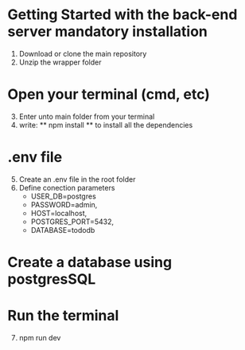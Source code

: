 # Getting Started with the back-end server mandatory installation
1. Download or clone the main repository
2. Unzip the wrapper folder

# Open your terminal (cmd, etc)
3. Enter unto main folder from your terminal
4. write: ** npm install ** to install all the dependencies

# .env file
5. Create an .env file in the root folder
6. Define conection parameters
    * USER_DB=postgres
    * PASSWORD=admin,
    * HOST=localhost,
    * POSTGRES_PORT=5432,
    * DATABASE=tododb

# Create a database using postgresSQL

# Run the terminal
7. npm run dev